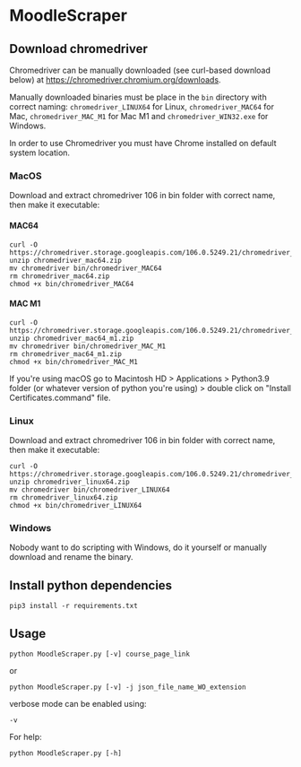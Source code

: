 # MoodleScraper
## Download chromedriver
Chromedriver can be manually downloaded (see curl-based download below) at https://chromedriver.chromium.org/downloads.

Manually downloaded binaries must be place in the `bin` directory with correct naming: `chromedriver_LINUX64` for Linux, `chromedriver_MAC64` for Mac, `chromedriver_MAC_M1` for Mac M1 and `chromedriver_WIN32.exe` for Windows.

In order to use Chromedriver you must have Chrome installed on default system location.

### MacOS

Download and extract chromedriver 106 in bin folder with correct name, then make it executable:

#### MAC64

    curl -O https://chromedriver.storage.googleapis.com/106.0.5249.21/chromedriver_mac64.zip
    unzip chromedriver_mac64.zip
    mv chromedriver bin/chromedriver_MAC64
    rm chromedriver_mac64.zip
    chmod +x bin/chromedriver_MAC64

#### MAC M1

    curl -O https://chromedriver.storage.googleapis.com/106.0.5249.21/chromedriver_mac64_m1.zip
    unzip chromedriver_mac64_m1.zip
    mv chromedriver bin/chromedriver_MAC_M1
    rm chromedriver_mac64_m1.zip
    chmod +x bin/chromedriver_MAC_M1

If you're using macOS go to Macintosh HD > Applications > Python3.9 folder (or whatever version of python you're using) > double click on "Install Certificates.command" file.

### Linux

Download and extract chromedriver 106 in bin folder with correct name, then make it executable:

    curl -O https://chromedriver.storage.googleapis.com/106.0.5249.21/chromedriver_linux64.zip
    unzip chromedriver_linux64.zip
    mv chromedriver bin/chromedriver_LINUX64
    rm chromedriver_linux64.zip
    chmod +x bin/chromedriver_LINUX64

### Windows

Nobody want to do scripting with Windows, do it yourself or manually download and rename the binary.

## Install python dependencies

    pip3 install -r requirements.txt

## Usage
```
python MoodleScraper.py [-v] course_page_link
```
or
```
python MoodleScraper.py [-v] -j json_file_name_WO_extension
```
verbose mode can be enabled using:
```
-v
```
For help:
```
python MoodleScraper.py [-h]
```